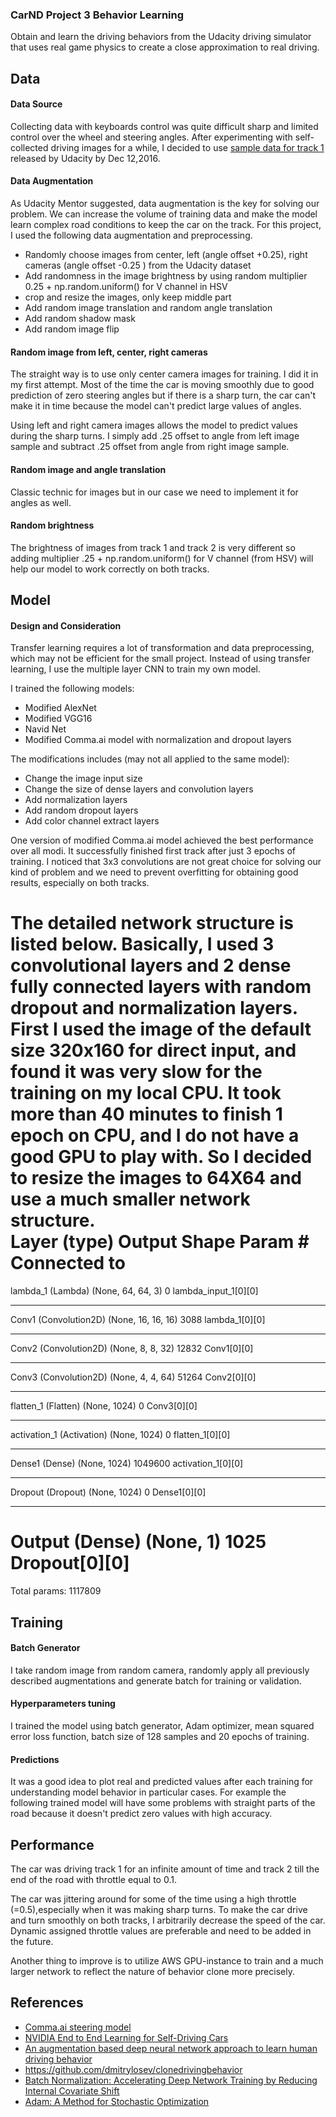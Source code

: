 
### CarND Project 3 Behavior Learning

Obtain and learn the driving behaviors from the Udacity driving simulator that uses real game physics to create a close approximation to real driving.


## Data

#### Data Source
Collecting data with keyboards control was quite difficult sharp and limited control over the wheel and steering angles. After experimenting with self-collected driving images for a while, I decided to use [sample data for track 1](https://d17h27t6h515a5.cloudfront.net/topher/2016/December/584f6edd_data/data.zip) released by Udacity by Dec 12,2016.

#### Data Augmentation

As Udacity Mentor suggested, data augmentation is the key for solving our problem. We can  increase the volume of training data and make the model learn complex road conditions to keep the car on the track.  For this project, I used the following data augmentation and preprocessing.

- Randomly choose images from center, left (angle offset +0.25), right cameras (angle offset -0.25 ) from the Udacity dataset
- Add randomness in the image brightness by using random multiplier 0.25 + np.random.uniform() for V channel in HSV
- crop and resize the images, only keep middle part
- Add random image translation and random angle translation
- Add random shadow mask
- Add random image flip

#### Random image from left, center, right cameras

The straight way is to use only center camera images for training. I did it in my first attempt. Most of the time the car is moving smoothly due to good prediction of zero steering angles but if there is a sharp turn, the car can't make it in time because the model can't predict large values of angles.

Using left and right camera images allows the model to predict values during the sharp turns. I simply add .25 offset to angle from left image sample and subtract .25 offset from angle from right image sample.

#### Random image and angle translation

Classic technic for images but in our case we need to implement it for angles as well.


#### Random brightness

The brightness of images from track 1 and track 2 is very different so adding multiplier .25 + np.random.uniform() for V channel (from HSV) will help our model to work correctly on both tracks.

## Model

#### Design and Consideration

Transfer learning requires a lot of transformation and data preprocessing, which may not be efficient for the small project.  Instead of using transfer learning, I use the multiple layer CNN to train my own model.


I trained the following models:
- Modified AlexNet
- Modified VGG16
- Navid Net
- Modified Comma.ai model with normalization and dropout layers

The modifications includes (may not all applied to the same model):
- Change the image input size
- Change the size of dense layers and convolution layers
- Add normalization layers
- Add random dropout layers
- Add color channel extract layers


One version of modified Comma.ai model achieved the best performance over all modi. It successfully finished first track after just 3 epochs of training. I noticed that 3x3 convolutions are not great choice for solving our kind of problem and we need to prevent overfitting for obtaining good results, especially on both tracks.



The detailed network structure is listed below.  Basically, I used 3 convolutional layers and 2 dense fully connected layers with random dropout and normalization layers.  First I used the image of the default size 320x160 for direct input, and found it was very slow for the training on my local CPU.  It took more than 40 minutes to finish 1 epoch on CPU, and I do not have a good GPU to play with.  So I decided to resize the images to 64X64 and use a much smaller network structure.  
Layer (type)                     Output Shape          Param #     Connected to
====================================================================================================
lambda_1 (Lambda)                (None, 64, 64, 3)     0           lambda_input_1[0][0]
____________________________________________________________________________________________________
Conv1 (Convolution2D)            (None, 16, 16, 16)    3088        lambda_1[0][0]
____________________________________________________________________________________________________
Conv2 (Convolution2D)            (None, 8, 8, 32)      12832       Conv1[0][0]
____________________________________________________________________________________________________
Conv3 (Convolution2D)            (None, 4, 4, 64)      51264       Conv2[0][0]
____________________________________________________________________________________________________
flatten_1 (Flatten)              (None, 1024)          0           Conv3[0][0]
____________________________________________________________________________________________________
activation_1 (Activation)        (None, 1024)          0           flatten_1[0][0]
____________________________________________________________________________________________________
Dense1 (Dense)                   (None, 1024)          1049600     activation_1[0][0]
____________________________________________________________________________________________________
Dropout (Dropout)                (None, 1024)          0           Dense1[0][0]
____________________________________________________________________________________________________
Output (Dense)                   (None, 1)             1025        Dropout[0][0]
====================================================================================================
Total params: 1117809

## Training

#### Batch Generator
I take random image from random camera, randomly apply all previously described augmentations and generate batch for training or validation.

#### Hyperparameters tuning
I trained the model using batch generator, Adam optimizer, mean squared error loss function, batch size of 128 samples and 20 epochs of training.

#### Predictions
It was a good idea to plot real and predicted values after each training for understanding model behavior in particular cases. For example the following trained model will have some problems with straight parts of the road because it doesn't predict zero values with high accuracy.

## Performance

The car was driving track 1 for an infinite amount of time and track 2 till the end of the road with throttle equal to 0.1.

The car was jittering around for some of the time using a high throttle (=0.5),especially when it was making sharp turns.  To make the car drive and turn smoothly on both tracks, I arbitrarily decrease the speed of the car. Dynamic assigned throttle values are preferable and need to be added in the future.  

Another thing to improve is to utilize AWS GPU-instance to train and a much larger network to reflect the nature of behavior clone more precisely.

## References
- [Comma.ai steering model](https://github.com/commaai/research)
- [NVIDIA End to End Learning for Self-Driving Cars](https://arxiv.org/pdf/1604.07316v1.pdf)
- [An augmentation based deep neural network approach to learn human driving behavior](https://chatbotslife.com/using-augmentation-to-mimic-human-driving-496b569760a9#.u48xp0cj4)
- https://github.com/dmitrylosev/clonedrivingbehavior
- [Batch Normalization: Accelerating Deep Network Training by Reducing Internal Covariate Shift](https://arxiv.org/abs/1502.03167)  
- [Adam: A Method for Stochastic Optimization](https://arxiv.org/abs/1412.6980v8)  
